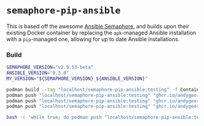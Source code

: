 # `semaphore-pip-ansible`

This is based off the awesome [Ansible Semaphore](https://github.com/ansible-semaphore/semaphore/), and builds upon their existing Docker container by replacing the `apk`-managed Ansible installation with a `pip`-managed one, allowing for up to date Ansible installations.

### Build

```sh
SEMAPHORE_VERSION="v2.9.53-beta"
ANSIBLE_VERSION="9.3.0"
MY_VERSION="${SEMAPHORE_VERSION}_${ANSIBLE_VERSION}"

podman build --tag "localhost/semaphore-pip-ansible:testing" -f Containerfile
podman push "localhost/semaphore-pip-ansible:testing" "ghcr.io/andygeorge/semaphore-pip-ansible:$MY_VERSION"
podman push "localhost/semaphore-pip-ansible:testing" "ghcr.io/andygeorge/semaphore-pip-ansible:ansible-9"
podman push "localhost/semaphore-pip-ansible:testing" "ghcr.io/andygeorge/semaphore-pip-ansible:latest"

bash -c 'while true; do podman push "localhost/semaphore-pip-ansible:testing" "ghcr.io/andygeorge/semaphore-pip-ansible:$MY_VERSION"; done'
```
